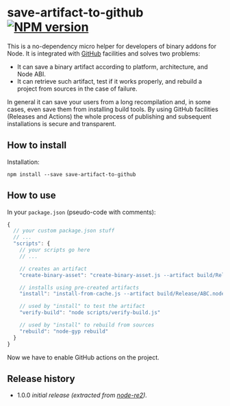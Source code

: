 # save-artifact-to-github [![NPM version][npm-img]][npm-url]

[npm-img]: https://img.shields.io/npm/v/save-artifact-to-github.svg
[npm-url]: https://npmjs.org/package/save-artifact-to-github

This is a no-dependency micro helper for developers of binary addons for Node.
It is integrated with [GitHub](https://github.com/) facilities and solves two problems:

* It can save a binary artifact according to platform, architecture, and Node ABI.
* It can retrieve such artifact, test if it works properly, and rebuild a project from sources in the case of failure.

In general it can save your users from a long recompilation and, in some cases, even save them from installing build tools.
By using GitHub facilities (Releases and Actions) the whole process of publishing and subsequent installations is secure and transparent.

## How to install

Installation:

```
npm install --save save-artifact-to-github
```

## How to use

In your `package.json` (pseudo-code with comments):

```js
{
  // your custom package.json stuff
  // ...
  "scripts": {
    // your scripts go here
    // ...

    // creates an artifact
    "create-binary-asset": "create-binary-asset.js --artifact build/Release/ABC.node",

    // installs using pre-created artifacts
    "install": "install-from-cache.js --artifact build/Release/ABC.node",

    // used by "install" to test the artifact
    "verify-build": "node scripts/verify-build.js"

    // used by "install" to rebuild from sources
    "rebuild": "node-gyp rebuild"
  }
}
```

Now we have to enable GitHub actions on the project.

## Release history

- 1.0.0 *initial release (extracted from [node-re2](https://github.com/uhop/node-re2)).*
